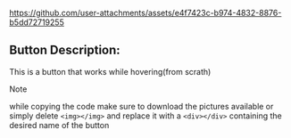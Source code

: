 https://github.com/user-attachments/assets/e4f7423c-b974-4832-8876-b5dd72719255

## Button Description:
This is a button that works while hovering(from scrath)

>[!NOTE]
while copying the code make sure to download the pictures available or simply delete ``` <img></img> ``` and replace it with a ``` <div></div> ``` containing the desired name of the button  
